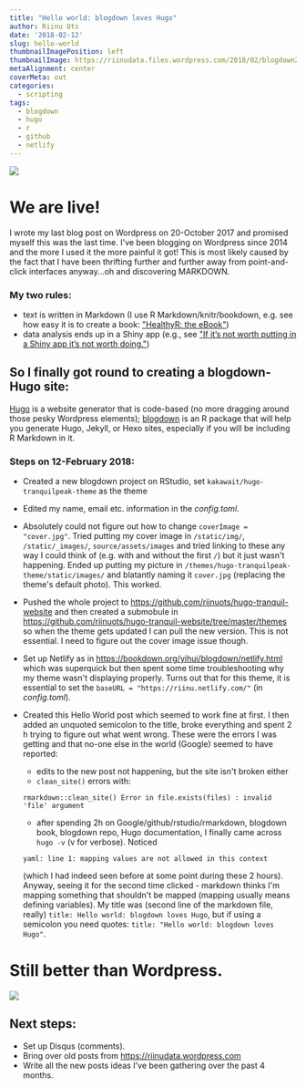 ```yaml
---
title: "Hello world: blogdown loves Hugo"
author: Riinu Ots
date: '2018-02-12'
slug: hello-world
thumbnailImagePosition: left
thumbnailImage: https://riinudata.files.wordpress.com/2018/02/blogdown2.png
metaAlignment: center
coverMeta: out
categories:
  - scripting
tags:
  - blogdown
  - hugo
  - r
  - github
  - netlify
---
```



![](https://riinudata.files.wordpress.com/2018/02/blogdown_hugo.png?w=736)

# We are live!

I wrote my last blog post on Wordpress on 20-October 2017 and promised myself this was the last time. I've been blogging on Wordpress since 2014 and the more I used it the more painful it got! This is most likely caused by the fact that I have been thrifting further and further away from point-and-click interfaces anyway...oh and discovering MARKDOWN.


### My two rules:

* text is written in Markdown (I use R Markdown/knitr/bookdown, e.g. see how easy it is to create a book: ["HealthyR: the eBook"](https://surgicalinformatics.github.io/healthyr_book/))
* data analysis ends up in a Shiny app (e.g., see ["If it’s not worth putting in a Shiny app it’s not worth doing."](https://riinu.me/2017/10/20/your-first-shiny-app/))


## So I finally got round to creating a blogdown-Hugo site:


[Hugo](https://gohugo.io/) is a website generator that is code-based (no more dragging around those pesky Wordpress elements); [blogdown](https://bookdown.org/yihui/blogdown/) is an R package that will help you generate Hugo, Jekyll, or Hexo sites, especially if you will be including R Markdown in it.

### Steps on 12-February 2018: 

* Created a new blogdown project on RStudio, set `kakawait/hugo-tranquilpeak-theme` as the theme
* Edited my name, email etc. information in the *config.toml*.
* Absolutely could not figure out how to change `coverImage = "cover.jpg"`. Tried putting my cover image in `/static/img/`, `/static/_images/`, `source/assets/images` and tried linking to these any way I could think of (e.g. with and without the first `/`) but it just wasn't happening. Ended up putting my picture in `/themes/hugo-tranquilpeak-theme/static/images/` and blatantly naming it `cover.jpg` (replacing the theme's default photo). This worked.
* Pushed the whole project to https://github.com/riinuots/hugo-tranquil-website and then created a submobule in https://github.com/riinuots/hugo-tranquil-website/tree/master/themes so when the theme gets updated I can pull the new version. This is not essential. I need to figure out the cover image issue though.
* Set up Netlify as in https://bookdown.org/yihui/blogdown/netlify.html which was superquick but then spent some time troubleshooting why my theme wasn't displaying properly. Turns out that for this theme, it is essential to set the `baseURL = "https://riinu.netlify.com/"` (in *config.toml*). 
* Created this Hello World post which seemed to work fine at first. I then added an unquoted semicolon to the title, broke everything and spent 2 h trying to figure out what went wrong. These were the errors I was getting and that no-one else in the world (Google) seemed to have reported:
   - edits to the new post not happening, but the site isn't broken either
   - `clean_site()` errors with: 
   
   ```rmarkdown::clean_site() Error in file.exists(files) : invalid 'file' argument```
   
   -  after spending 2h on Google/github/rstudio/rmarkdown, blogdown book, blogdown repo, Hugo documentation, I finally came across `hugo -v` (v for verbose). Noticed 
   
   ````yaml: line 1: mapping values are not allowed in this context````
   
   (which I had indeed seen before at some point during these 2 hours). Anyway, seeing it for the second time clicked - markdown thinks I'm mapping something that shouldn't be mapped (mapping usually means defining variables). My title was (second line of the markdown file, really) `title: Hello world: blogdown loves Hugo`, but if using a semicolon you need quotes: `title: "Hello world: blogdown loves Hugo"`.

# Still better than Wordpress.

![](https://riinudata.files.wordpress.com/2018/02/pandas.gif)

## Next steps:

* Set up Disqus (comments).
* Bring over old posts from https://riinudata.wordpress.com
* Write all the new posts ideas I've been gathering over the past 4 months.



